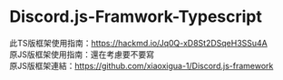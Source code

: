 # Discord.js-Framwork-Typescript

此TS版框架使用指南：https://hackmd.io/Jq0Q-xD8St2DSqeH3SSu4A  
原JS版框架使用指南：還在考慮要不要寫  
原JS版框架連結：https://github.com/xiaoxigua-1/Discord.js-framework
